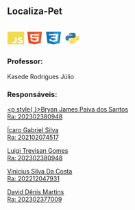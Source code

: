 ## Localiza-Pet

<!DOCTYPE html>
<html lang="pt-BR">
<head>
    <meta charset="UTF-8">
    <meta name="viewport" content="width=device-width, initial-scale=1.0">
</head>
<div style="display: inline_block"><br>
    <img align="center" alt="Bryan-Js" height="30" width="40" src="https://raw.githubusercontent.com/devicons/devicon/master/icons/javascript/javascript-plain.svg">
    <img align="center" alt="Bryan-HTML" height="30" width="40" src="https://raw.githubusercontent.com/devicons/devicon/master/icons/html5/html5-original.svg">
    <img align="center" alt="Bryan-CSS" height="30" width="40" src="https://raw.githubusercontent.com/devicons/devicon/master/icons/css3/css3-original.svg">
    <img align="center" alt="Bryan-Python" height="30" width="40" src="https://raw.githubusercontent.com/devicons/devicon/master/icons/python/python-original.svg">

##

<h3>Professor: </h3>

<p style{color: white;}>Kasede Rodrigues Júlio</p>

<h3>Responsáveis:</h3>

<a href="https://github.com/Bryan-dev22" target="_blank"><p style{ }>Bryan James Paiva dos Santos<br>Ra: 202302380948</p></a>
<a href="https://github.com/Icaro-G-Silva" target="_blank"><p>Ícaro Gabriel Silva<br>Ra: 202102074517</p></a>
<a href="https://github.com/treviisan" target="_blank"><p>Luigi Trevisan Gomes<br>Ra: 202302380948</p></a>
<a href="https://github.com/viniciusvvs" target="_blank"><p>Vinicius Silva Da Costa<br>Ra: 202212047931</p></a>
<a href="https://github.com/davidmrtns" target="_blank"><p>David Dênis Martins<br>Ra: 202302377009</p></a>


</div>

</html>

